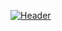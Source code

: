 [![Header](https://www.gannett-cdn.com/-mm-/4c5c49eae0047dc331ceaef540a562439a492706/c=0-22-600-361/local/-/media/2015/06/25/USATODAY/USATODAY/635708629698882180-Confederate-Flag-stock-image.jpg?width=600&height=339&fit=crop&format=pjpg&auto=webp "Header")](https://en.wikipedia.org/wiki/Confederate_States_of_America)
